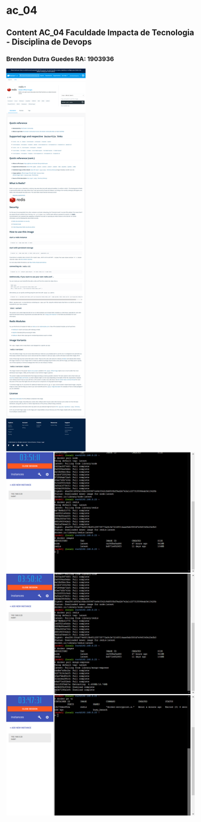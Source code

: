 # ac_04
## Content AC_04 Faculdade Impacta de Tecnologia - Disciplina de Devops
### Brendon Dutra Guedes RA: 1903936

![print_01](https://raw.githubusercontent.com/brendonguedes/ac_04/main/prints/print_01.png)
![print_02](https://raw.githubusercontent.com/brendonguedes/ac_04/main/prints/print_02.png)
![print_03](https://raw.githubusercontent.com/brendonguedes/ac_04/main/prints/print_03.png)
![print_04](https://raw.githubusercontent.com/brendonguedes/ac_04/main/prints/print_04.png)
